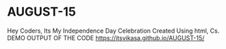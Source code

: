 # AUGUST-15
Hey Coders, Its My Independence Day Celebration Created Using html, Cs.
DEMO OUTPUT OF THE CODE https://itsvikasa.github.io/AUGUST-15/
